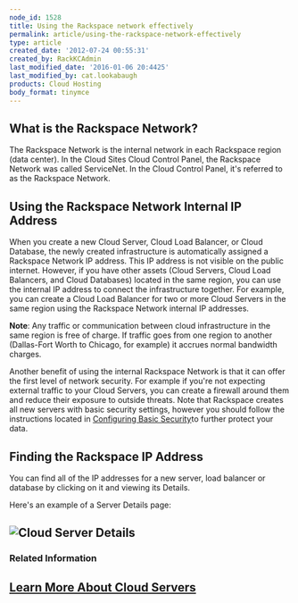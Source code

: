 ```yaml
---
node_id: 1528
title: Using the Rackspace network effectively
permalink: article/using-the-rackspace-network-effectively
type: article
created_date: '2012-07-24 00:55:31'
created_by: RackKCAdmin
last_modified_date: '2016-01-06 20:4425'
last_modified_by: cat.lookabaugh
products: Cloud Hosting
body_format: tinymce
---
```


What is the Rackspace Network?
------------------------------

The Rackspace Network is the internal network in each Rackspace region
(data center). In the Cloud Sites Cloud Control Panel, the Rackspace
Network was called ServiceNet. In the Cloud Control Panel, it's referred
to as the Rackspace Network.

Using the Rackspace Network Internal IP Address
-----------------------------------------------

When you create a new Cloud Server, Cloud Load Balancer, or Cloud
Database, the newly created infrastructure is automatically assigned a
Rackspace Network IP address. This IP address is not visible on the
public internet. However, if you have other assets (Cloud Servers, Cloud
Load Balancers, and Cloud Databases) located in the same region, you can
use the internal IP address to connect the infrastructure together. For
example, you can create a Cloud Load Balancer for two or more Cloud
Servers in the same region using the Rackspace Network internal IP
addresses.

**Note**: Any traffic or communication between cloud infrastructure in
the same region is free of charge. If traffic goes from one region to
another (Dallas-Fort Worth to Chicago, for example) it accrues normal
bandwidth charges.

Another benefit of using the internal Rackspace Network is that it can
offer the first level of network security. For example if you're not
expecting external traffic to your Cloud Servers, you can create a
firewall around them and reduce their exposure to outside threats. Note
that Rackspace creates all new servers with basic security settings,
however you should follow the instructions located in [Configuring Basic
Security](http://www.rackspace.com/knowledge_center/article/configuring-basic-security-0)to
further protect your data.

Finding the Rackspace IP Address
--------------------------------

You can find all of the IP addresses for a new server, load balancer or
database by clicking on it and viewing its Details.

Here's an example of a Server Details page:

![Cloud Server Details](http://c691244.r44.cf2.rackcdn.com/Server%20Details.png)
--------------------------------------------------------------------------------

### Related Information

[Learn More About Cloud Servers](http://www.rackspace.com/knowledge_center/article/learn-more-about-cloud-servers)
------------------------------------------------------------------------------------------------------------------

